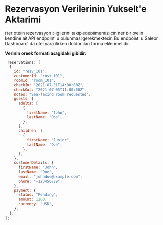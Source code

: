 # Rezervasyon Verilerinin Yukselt'e Aktarimi

Her otelin rezervasyon bilgilerini takip edebilmemiz icin her bir otelin kendine ait API endpoint' u bulunmasi gerekmektedir. Bu endpoint' u Saleor Dashboard' da otel yaratilirken doldurulan forma eklenmelidir.

**Verinin ornek formati asagidaki gibidir:**

```javascript
 reservations: [
  {
    id: "resv_101",
    customerId: "cust_101",
    roomId: "room_101",
    checkIn: "2021-07-01T14:00:00Z",
    checkOut: "2021-07-05T11:00:00Z",
    notes: "Sea-facing room requested",
    guests: {
      adults: [
        {
          firstName: "John",
          lastName: "Doe",
        },
      ],
      children: [
        {
          firstName: "Junior",
          lastName: "Doe",
        },
      ],
    },
    customerDetails: {
      firstName: "John",
      lastName: "Doe",
      email: "johndoe@example.com",
      phone: "+123456789",
    },
    payment: {
      status: "Pending",
      amount: 1200,
      currency: "USD",
    },
  },
];
```
